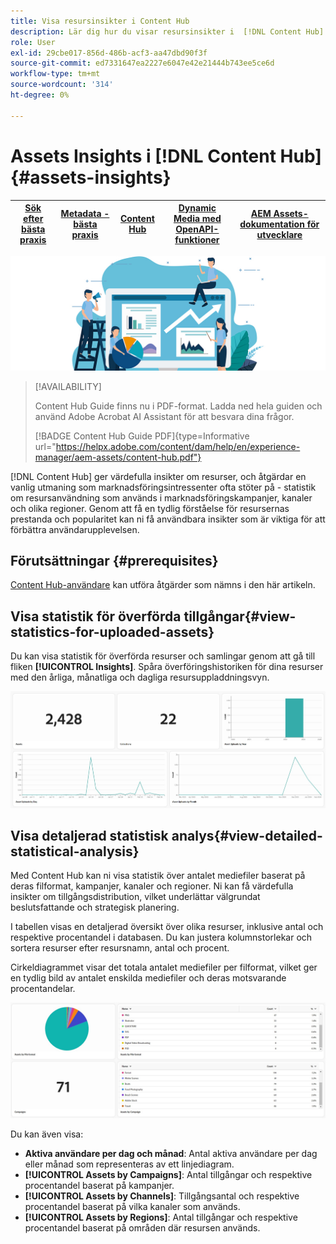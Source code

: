 ```yaml
---
title: Visa resursinsikter i Content Hub
description: Lär dig hur du visar resursinsikter i  [!DNL Content Hub]
role: User
exl-id: 29cbe017-856d-486b-acf3-aa47dbd90f3f
source-git-commit: ed7331647ea2227e6047e42e21444b743ee5ce6d
workflow-type: tm+mt
source-wordcount: '314'
ht-degree: 0%

---
```


# Assets Insights i [!DNL Content Hub] {#assets-insights}

| [Sök efter bästa praxis](/help/assets/search-best-practices.md) | [Metadata - bästa praxis](/help/assets/metadata-best-practices.md) | [Content Hub](/help/assets/product-overview.md) | [Dynamic Media med OpenAPI-funktioner](/help/assets/dynamic-media-open-apis-overview.md) | [AEM Assets-dokumentation för utvecklare](https://developer.adobe.com/experience-cloud/experience-manager-apis/) |
| ------------- | --------------------------- |---------|----|-----|

![Assets-insikter](assets/asset-insights-banner.jpg)

>[!AVAILABILITY]
>
>Content Hub Guide finns nu i PDF-format. Ladda ned hela guiden och använd Adobe Acrobat AI Assistant för att besvara dina frågor.
>
>[!BADGE Content Hub Guide PDF]{type=Informative url="https://helpx.adobe.com/content/dam/help/en/experience-manager/aem-assets/content-hub.pdf"}

[!DNL Content Hub] ger värdefulla insikter om resurser, och åtgärdar en vanlig utmaning som marknadsföringsintressenter ofta stöter på - statistik om resursanvändning som används i marknadsföringskampanjer, kanaler och olika regioner. Genom att få en tydlig förståelse för resursernas prestanda och popularitet kan ni få användbara insikter som är viktiga för att förbättra användarupplevelsen.

## Förutsättningar {#prerequisites}

[Content Hub-användare](deploy-content-hub.md#onboard-content-hub-users) kan utföra åtgärder som nämns i den här artikeln.

## Visa statistik för överförda tillgångar{#view-statistics-for-uploaded-assets}

Du kan visa statistik för överförda resurser och samlingar genom att gå till fliken **[!UICONTROL Insights]**. Spåra överföringshistoriken för dina resurser med den årliga, månatliga och dagliga resursuppladdningsvyn.

![Överför resursstatistik](assets/assets-insights.jpg)

<!-- You can track the upload history of your assets over the past 30 days or gain a more comprehensive view with data spanning the last 12 months. This feature enables you to evaluate the upload count of assets.  -->

<!-- Go to the **[!UICONTROL [!DNL Insights]]** tab.

2. Select the desired time frame to view the statistics; you can opt for either last 30 days or last 12 months.

Data for the selected time frame is displayed, including the upload count for the specified duration. -->

## Visa detaljerad statistisk analys{#view-detailed-statistical-analysis}

Med Content Hub kan ni visa statistik över antalet mediefiler baserat på deras filformat, kampanjer, kanaler och regioner. Ni kan få värdefulla insikter om tillgångsdistribution, vilket underlättar välgrundat beslutsfattande och strategisk planering.

I tabellen visas en detaljerad översikt över olika resurser, inklusive antal och respektive procentandel i databasen. Du kan justera kolumnstorlekar och sortera resurser efter resursnamn, antal och procent.

Cirkeldiagrammet visar det totala antalet mediefiler per filformat, vilket ger en tydlig bild av antalet enskilda mediefiler och deras motsvarande procentandelar.

![Antal tillgångar per tillgångstypsstatistik](assets/insights-categorial-view.jpg)

Du kan även visa:

* **Aktiva användare per dag och månad**: Antal aktiva användare per dag eller månad som representeras av ett linjediagram.
* **[!UICONTROL Assets by Campaigns]**: Antal tillgångar och respektive procentandel baserat på kampanjer.
* **[!UICONTROL Assets by Channels]**: Tillgångsantal och respektive procentandel baserat på vilka kanaler som används.
* **[!UICONTROL Assets by Regions]**: Antal tillgångar och respektive procentandel baserat på områden där resursen används.
